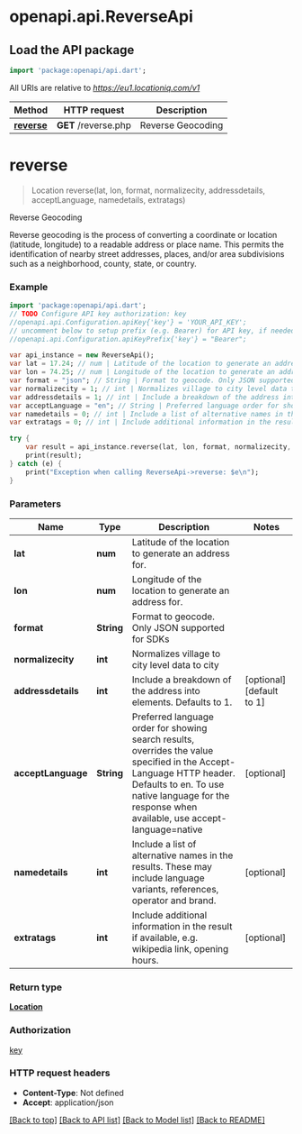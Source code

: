 # openapi.api.ReverseApi

## Load the API package
```dart
import 'package:openapi/api.dart';
```

All URIs are relative to *https://eu1.locationiq.com/v1*

Method | HTTP request | Description
------------- | ------------- | -------------
[**reverse**](ReverseApi.md#reverse) | **GET** /reverse.php | Reverse Geocoding


# **reverse**
> Location reverse(lat, lon, format, normalizecity, addressdetails, acceptLanguage, namedetails, extratags)

Reverse Geocoding

Reverse geocoding is the process of converting a coordinate or location (latitude, longitude) to a readable address or place name. This permits the identification of nearby street addresses, places, and/or area subdivisions such as a neighborhood, county, state, or country.

### Example 
```dart
import 'package:openapi/api.dart';
// TODO Configure API key authorization: key
//openapi.api.Configuration.apiKey{'key'} = 'YOUR_API_KEY';
// uncomment below to setup prefix (e.g. Bearer) for API key, if needed
//openapi.api.Configuration.apiKeyPrefix{'key'} = "Bearer";

var api_instance = new ReverseApi();
var lat = 17.24; // num | Latitude of the location to generate an address for.
var lon = 74.25; // num | Longitude of the location to generate an address for.
var format = "json"; // String | Format to geocode. Only JSON supported for SDKs
var normalizecity = 1; // int | Normalizes village to city level data to city
var addressdetails = 1; // int | Include a breakdown of the address into elements. Defaults to 1.
var acceptLanguage = "en"; // String | Preferred language order for showing search results, overrides the value specified in the Accept-Language HTTP header. Defaults to en. To use native language for the response when available, use accept-language=native
var namedetails = 0; // int | Include a list of alternative names in the results. These may include language variants, references, operator and brand.
var extratags = 0; // int | Include additional information in the result if available, e.g. wikipedia link, opening hours.

try { 
    var result = api_instance.reverse(lat, lon, format, normalizecity, addressdetails, acceptLanguage, namedetails, extratags);
    print(result);
} catch (e) {
    print("Exception when calling ReverseApi->reverse: $e\n");
}
```

### Parameters

Name | Type | Description  | Notes
------------- | ------------- | ------------- | -------------
 **lat** | **num**| Latitude of the location to generate an address for. | 
 **lon** | **num**| Longitude of the location to generate an address for. | 
 **format** | **String**| Format to geocode. Only JSON supported for SDKs | 
 **normalizecity** | **int**| Normalizes village to city level data to city | 
 **addressdetails** | **int**| Include a breakdown of the address into elements. Defaults to 1. | [optional] [default to 1]
 **acceptLanguage** | **String**| Preferred language order for showing search results, overrides the value specified in the Accept-Language HTTP header. Defaults to en. To use native language for the response when available, use accept-language&#x3D;native | [optional] 
 **namedetails** | **int**| Include a list of alternative names in the results. These may include language variants, references, operator and brand. | [optional] 
 **extratags** | **int**| Include additional information in the result if available, e.g. wikipedia link, opening hours. | [optional] 

### Return type

[**Location**](Location.md)

### Authorization

[key](../README.md#key)

### HTTP request headers

 - **Content-Type**: Not defined
 - **Accept**: application/json

[[Back to top]](#) [[Back to API list]](../README.md#documentation-for-api-endpoints) [[Back to Model list]](../README.md#documentation-for-models) [[Back to README]](../README.md)

